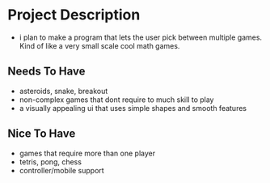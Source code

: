 # Project Description
- i plan to make a program that lets the user pick between multiple games. Kind of like a very small scale cool math games.

## Needs To Have
- asteroids, snake, breakout
- non-complex games that dont require to much skill to play
- a visually appealing ui that uses simple shapes and smooth features

## Nice To Have
- games that require more than one player
- tetris, pong, chess
- controller/mobile support